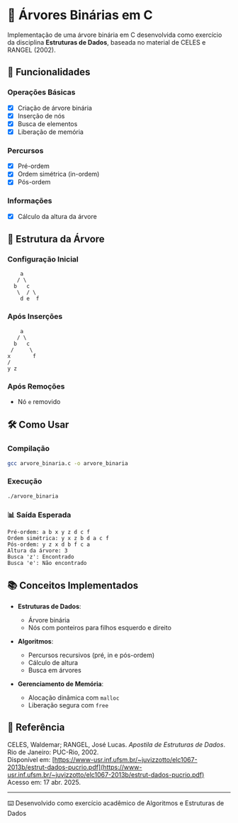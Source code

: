 # 🌳 Árvores Binárias em C

Implementação de uma árvore binária em C desenvolvida como exercício da disciplina **Estruturas de Dados**, baseada no material de CELES e RANGEL (2002).

## 🚀 Funcionalidades

### Operações Básicas
- [x] Criação de árvore binária
- [x] Inserção de nós
- [x] Busca de elementos
- [x] Liberação de memória

### Percursos
- [x] Pré-ordem
- [x] Ordem simétrica (in-ordem)
- [x] Pós-ordem

### Informações
- [x] Cálculo da altura da árvore

## 🌲 Estrutura da Árvore

### Configuração Inicial
```
    a
   / \
  b   c
   \  / \
    d e  f
```

### Após Inserções
```
    a
   / \
  b   c
 /     \
x       f
/
y z
```

### Após Remoções
- Nó `e` removido

## 🛠 Como Usar

### Compilação
```bash
gcc arvore_binaria.c -o arvore_binaria
```

### Execução
```bash
./arvore_binaria
```

### 📊 Saída Esperada
```
Pré-ordem: a b x y z d c f
Ordem simétrica: y x z b d a c f
Pós-ordem: y z x d b f c a
Altura da árvore: 3
Busca 'z': Encontrado
Busca 'e': Não encontrado
```

## 📚 Conceitos Implementados

- **Estruturas de Dados**:
  - Árvore binária
  - Nós com ponteiros para filhos esquerdo e direito

- **Algoritmos**:
  - Percursos recursivos (pré, in e pós-ordem)
  - Cálculo de altura
  - Busca em árvores

- **Gerenciamento de Memória**:
  - Alocação dinâmica com `malloc`
  - Liberação segura com `free`

## 📖 Referência

CELES, Waldemar; RANGEL, José Lucas. *Apostila de Estruturas de Dados*. Rio de Janeiro: PUC-Rio, 2002.  
Disponível em: [https://www-usr.inf.ufsm.br/~juvizzotto/elc1067-2013b/estrut-dados-pucrio.pdf](https://www-usr.inf.ufsm.br/~juvizzotto/elc1067-2013b/estrut-dados-pucrio.pdf)  
Acesso em: 17 abr. 2025.

---
⌨️ Desenvolvido como exercício acadêmico de Algoritmos e Estruturas de Dados